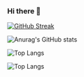 ### Hi there 👋

[![GitHub Streak](http://github-readme-streak-stats.herokuapp.com?user=PhantomDevPT&theme=dark&border_radius=10&locale=es)](https://git.io/streak-stats)

![Anurag's GitHub stats](https://github-readme-stats.vercel.app/api?username=PhantomDevPT&show_icons=true&theme=transparent)

![Top Langs](https://github-readme-stats.vercel.app/api/top-langs/?username=PhantomDevPT&hide_progress=true)

![Top Langs](https://github-readme-stats.vercel.app/api/top-langs/?username=anuraghazra&hide_progress=true)
